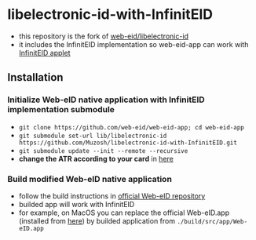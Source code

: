 # libelectronic-id-with-InfinitEID
* this repository is the fork of [web-eid/libelectronic-id](https://github.com/web-eid/libelectronic-id)
* it includes the InfinitEID implementation so web-eid-app can work with [InfinitEID applet](https://github.com/Muzosh/InfinitEID)

## Installation
### Initialize Web-eID native application with InfinitEID implementation submodule
* `git clone https://github.com/web-eid/web-eid-app; cd web-eid-app`
* `git submodule set-url lib/libelectronic-id https://github.com/Muzosh/libelectronic-id-with-InfinitEID.git`
* `git submodule update --init --remote --recursive`
* **change the ATR according to your card** in [here](https://github.com/Muzosh/libelectronic-id-with-InfinitEID/blob/b51be8ae005dc5d2f41be05085f6bf4d90988c52/src/electronic-id.cpp#L75-L78)

### Build modified Web-eID native application
* follow the build instructions in [official Web-eID repository](https://github.com/web-eid/web-eid-app#building-and-testing)
* builded app will work with InfinitEID
* for example, on MacOS you can replace the official Web-eID.app (installed from [here](https://web-eid.eu/)) by builded application from `./build/src/app/Web-eID.app`
